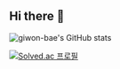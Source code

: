 ## Hi there 👋

![giwon-bae's GitHub stats](https://github-readme-stats.vercel.app/api?username=giwon-bae&show_icons=true&theme=darcula&count_private=true&count_all_commits=true&include_all_commits=true&)

[![Solved.ac 프로필](http://mazassumnida.wtf/api/v2/generate_badge?boj=rldnjs7)](https://solved.ac/rldnjs7)

<!--
**giwon-bae/giwon-bae** is a ✨ _special_ ✨ repository because its `README.md` (this file) appears on your GitHub profile.

Here are some ideas to get you started:

- 🔭 I’m currently working on ...
- 🌱 I’m currently learning ...
- 👯 I’m looking to collaborate on ...
- 🤔 I’m looking for help with ...
- 💬 Ask me about ...
- 📫 How to reach me: ...
- 😄 Pronouns: ...
- ⚡ Fun fact: ...
-->
